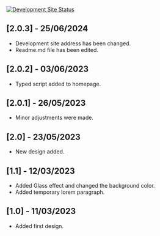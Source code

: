 [![Development Site Status](https://api.netlify.com/api/v1/badges/4200a37a-7d09-44f4-ac84-e6504525b30a/deploy-status)](https://app.netlify.com/sites/enesugr-dev/deploys)

## [2.0.3] - 25/06/2024

- Development site address has been changed.
- Readme.md file has been edited.

## [2.0.2] - 03/06/2023

- Typed script added to homepage.

## [2.0.1] - 26/05/2023

- Minor adjustments were made.

## [2.0] - 23/05/2023

- New design added.

## [1.1] - 12/03/2023

- Added Glass effect and changed the background color.
- Added temporary lorem paragraph.

## [1.0] - 11/03/2023

- Added first design.
